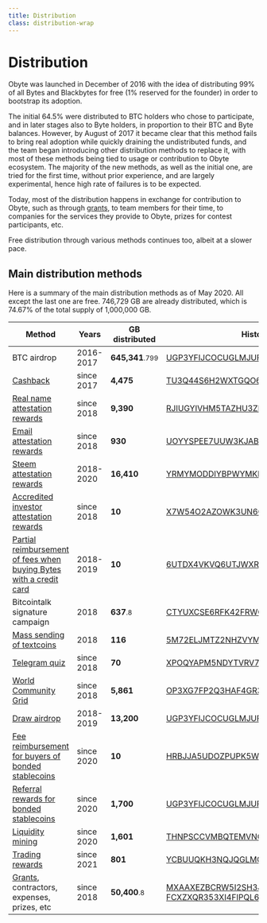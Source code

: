 ```yaml
---
title: Distribution
class: distribution-wrap
---
```


# Distribution

<div class="sub-block">
    Obyte was launched in December of 2016 with the idea of distributing 99% of all Bytes and Blackbytes for free (1% reserved for the founder) in order to bootstrap its adoption.
</div>
<div class="sub-text-block">
    <p>
        The initial 64.5% were distributed to BTC holders who chose to participate, and in later stages also to Byte holders, in proportion to their BTC and Byte balances. However, by August of 2017 it became clear that this method fails to bring real adoption while quickly draining the undistributed funds, and the team began introducing other distribution methods to replace it, with most of these methods being tied to usage or contribution to Obyte ecosystem. The majority of the new methods, as well as the initial one, are tried for the first time, without prior experience, and are largely experimental, hence high rate of failures is to be expected.
    </p>
</div>

Today, most of the distribution happens in exchange for contribution to Obyte, such as through [grants](/grants), to team members for their time, to companies for the services they provide to Obyte, prizes for contest participants, etc.

Free distribution through various methods continues too, albeit at a slower pace.

<div class="distribution-block">
    <div class="info-block">
        <h2>Main distribution methods</h2>
        <p>Here is a summary of the main distribution methods as of May 2020. All except the last one are free. 746,729 GB are already distributed, which is 74.67% of the total supply of 1,000,000 GB.</p>
    </div>
    <table>
    <thead>
    <tr>
        <th>Method</th>
        <th>Years</th>
        <th>GB distributed</th>
        <th>History</th>
    </tr>
    </thead>
    <tbody>
    <tr>
        <td>BTC airdrop</td>
        <td>2016-2017</td>
        <td><b>645,341</b><small>.799</small></td>
        <td><a target="target=_blank" href="https://explorer.obyte.org/#UGP3YFIJCOCUGLMJUFKLXLNYNO4S7PT6">UGP3YFIJCOCUGLMJUFKLXLNYNO4S7PT6</a></td>
    </tr>
    <tr>
        <td><a target="_blank" href="https://medium.com/obyte/byteball-cashback-program-9c717b8d3173">Cashback</a></td>    
        <td>since 2017</td>    
        <td><b>4,475</b></td>    
        <td><a target="_blank" href="https://explorer.obyte.org/#TU3Q44S6H2WXTGQO6BZAGWFKKJCF7Q3W">TU3Q44S6H2WXTGQO6BZAGWFKKJCF7Q3W</a></td>    
    </tr>
    <tr>
        <td><a target="_blank" href="https://medium.com/obyte/bringing-identity-to-crypto-b35964feee8e">Real name attestation rewards</a></td>
        <td>since 2018</td>
        <td><b>9,390</b></td>
        <td><a target="_blank" href="https://explorer.obyte.org/#RJIUGYIVHM5TAZHU3ZPNTNZL5JF4JUTN">RJIUGYIVHM5TAZHU3ZPNTNZL5JF4JUTN</a></td>
    </tr>
    <tr>
        <td><a target="_blank" href="https://medium.com/obyte/distribution-to-verified-emails-and-sending-cryptocurrency-to-email-episode-ii-cb955fe19d7e?target=_blank">Email attestation rewards</a></td>
        <td>since 2018</td>
        <td><b>930</b></td>
        <td><a target="_blank" href="https://explorer.obyte.org/#UOYYSPEE7UUW3KJAB5F4Y4AWMYMDDB4Y">UOYYSPEE7UUW3KJAB5F4Y4AWMYMDDB4Y</a></td>
    </tr>
    <tr>
        <td><a target="_blank" href="https://medium.com/obyte/introducing-a-bridge-between-byteball-and-steem-and-an-airdrop-548d7958b9e9">Steem attestation rewards</a></td>
        <td>2018-2020</td>
        <td><b>16,410</b></td>
        <td><a target="_blank" href="https://explorer.obyte.org/#YRMYMODDIYBPWYMKFF6HIPDTDVHLDXSF">YRMYMODDIYBPWYMKFF6HIPDTDVHLDXSF</a></td>
    </tr>
    <tr>
        <td><a target="_blank" href="https://medium.com/obyte/attestation-of-accredited-investors-d4a8dabf683b">Accredited investor attestation rewards</a></td>
        <td>since 2018</td>
        <td><b>10</b></td>
        <td><a target="_blank" href="https://explorer.obyte.org/#X7W54O2AZOWK3UN6CJG2TKZ67I2R5DOF">X7W54O2AZOWK3UN6CJG2TKZ67I2R5DOF</a></td>
    </tr>
    <tr>
        <td><a target="_blank" href="https://medium.com/obyte/buying-bytes-with-visa-or-mastercard-d8ee2d1a2b07">Partial reimbursement of fees when buying Bytes with a credit card</a></td>
        <td>2018-2019</td>
        <td><b>10</b></td>
        <td><a target="_blank" href="https://explorer.obyte.org/#6UTDX4VKVQ6UTJWXR4PCWQ42XKBG3BX5">6UTDX4VKVQ6UTJWXR4PCWQ42XKBG3BX5</a></td>
    </tr>
    <tr>
        <td>Bitcointalk signature campaign</td>
        <td>2018</td>
        <td><b>637</b><small>.8</small></td>
        <td><a target="_blank" href="https://explorer.obyte.org/#CTYUXCSE6RFK42FRWOYEK62TSRQ4PQ7R">CTYUXCSE6RFK42FRWOYEK62TSRQ4PQ7R</a></td>
    </tr>
    <tr>
        <td><a target="_blank" href="https://medium.com/obyte-help/using-mailchimp-to-mass-send-payments-as-textcoins-5c1db06342e3">Mass sending of textcoins</a></td>
        <td>2018</td>
        <td><b>116</b></td>
        <td><a target="_blank" href="https://explorer.obyte.org/#5M72ELJMTZ2NHZVYMZ4CDJSKJO2QXIPK">5M72ELJMTZ2NHZVYMZ4CDJSKJO2QXIPK</a></td>
    </tr>
    <tr>
        <td><a target="_blank" href="https://medium.com/obyte/money-for-knowledge-distribution-via-telegram-quiz-bot-2dd400e22997?target=_blank">Telegram quiz</a></td>
        <td>since 2018</td>
        <td><b>70</b></td>
        <td><a target="_blank" href="https://explorer.obyte.org/#XPOQYAPM5NDYTVRV763C2G557GMKRZXL">XPOQYAPM5NDYTVRV763C2G557GMKRZXL</a></td>
    </tr>
    <tr>
        <td><a href="/distribution/world-community-grid">World Community Grid</a></td>
        <td>since 2018</td>
        <td><b>5,861</b></td>
        <td><a target="_blank" href="https://explorer.obyte.org/#OP3XG7FP2Q3HAF4GR33YCFI7BHLAZMFW">OP3XG7FP2Q3HAF4GR33YCFI7BHLAZMFW</a></td>
    </tr>
    <tr>
        <td><a target="_blank" href="https://medium.com/obyte/weekly-draw-for-the-byteball-community-f464ae731c88">Draw airdrop</a></td>
        <td>2018-2019</td>
        <td><b>13,200</b></td>
        <td><a target="_blank" href="https://explorer.obyte.org/#UGP3YFIJCOCUGLMJUFKLXLNYNO4S7PT6">UGP3YFIJCOCUGLMJUFKLXLNYNO4S7PT6</a></td>
    </tr>
    <tr>
        <td><a target="_blank" href="https://medium.com/obyte/distribution-to-buyers-of-bonded-stablecoins-4854b4570a03">Fee reimbursement for buyers of bonded stablecoins</a></td>
        <td>since 2020</td>
        <td><b>10</b></td>
        <td><a target="_blank" href="https://explorer.obyte.org/#HRBJJA5UDOZPUPK5WGUDOJWYCISK4BD5">HRBJJA5UDOZPUPK5WGUDOJWYCISK4BD5</a></td>
    </tr>
    <tr>
        <td><a target="_blank" href="https://medium.com/obyte/introducing-referral-program-for-bonded-stablecoins-b5455f189c1c">Referral rewards for bonded stablecoins</a></td>
        <td>since 2020</td>
        <td><b>1,700</b></td>
        <td><a target="_blank" href="https://explorer.obyte.org/#UGP3YFIJCOCUGLMJUFKLXLNYNO4S7PT6">UGP3YFIJCOCUGLMJUFKLXLNYNO4S7PT6</a></td>
    </tr>
    <tr>
        <td><a target="_blank" href="https://medium.com/obyte/liquidity-mining-8cce2bf3722e">Liquidity mining</a></td>
        <td>since 2020</td>
        <td><b>1,601</b></td>
        <td><a target="_blank" href="https://explorer.obyte.org/#THNPSCCVMBQTEMVNGL33PNOIZXJ26C2N">THNPSCCVMBQTEMVNGL33PNOIZXJ26C2N</a></td>
    </tr>
    <tr>
        <td><a target="_blank" href="https://trade.obyte.org">Trading rewards</a></td>
        <td>since 2021</td>
        <td><b>801</b></td>
        <td><a target="_blank" href="https://explorer.obyte.org/#YCBUUQKH3NQJQGLMOSYG4LSRXGA27BZM">YCBUUQKH3NQJQGLMOSYG4LSRXGA27BZM</a></td>
    </tr>
    <tr>
        <td><a href="/grants">Grants</a>, contractors, expenses, prizes, etc</td>
        <td>since 2018</td>
        <td><b>50,400</b><small>.8</small></td>
        <td>
            <a target="_blank" href="https://explorer.obyte.org/#MXAAXEZBCRW5I2SH3JQQIQKVY2XS3D66">MXAAXEZBCRW5I2SH3JQQIQKVY2XS3D66</a> <br>
            <a target="_blank" href="https://explorer.obyte.org/#FCXZXQR353XI4FIPQL6U4G2EQJL4CCU2">FCXZXQR353XI4FIPQL6U4G2EQJL4CCU2</a>
        </td>
    </tr>
    </tbody>
    </table>
</div>
